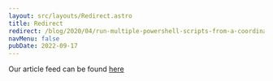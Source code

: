 ```yaml
---
layout: src/layouts/Redirect.astro
title: Redirect
redirect: /blog/2020/04/run-multiple-powershell-scripts-from-a-coordinating-powershell-script/
navMenu: false
pubDate: 2022-09-17
---
```

<div>
Our article feed can be found <a href="/blog/2020/04/run-multiple-powershell-scripts-from-a-coordinating-powershell-script/">here</a>
</div>
